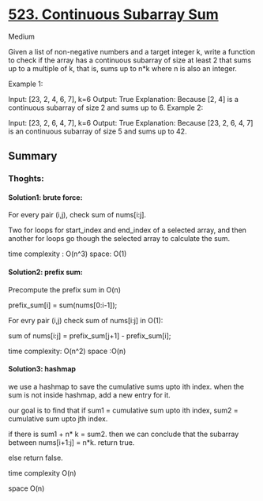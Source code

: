 # [523. Continuous Subarray Sum](https://leetcode.com/problems/continuous-subarray-sum/)

Medium

 
Given a list of non-negative numbers and a target integer k, write a function to check if the array has a continuous subarray of size at least 2 that sums up to a multiple of k, that is, sums up to n*k where n is also an integer.

 

Example 1:

Input: [23, 2, 4, 6, 7],  k=6
Output: True
Explanation: Because [2, 4] is a continuous subarray of size 2 and sums up to 6.
Example 2:

Input: [23, 2, 6, 4, 7],  k=6
Output: True
Explanation: Because [23, 2, 6, 4, 7] is an continuous subarray of size 5 and sums up to 42.



## Summary

### Thoghts:

#### Solution1: brute force: 

For every pair (i,j), check sum of nums[i:j].

Two for loops for start_index and end_index of a selected array, and then another for loops go though the selected array to calculate the sum. 

time complexity : O(n^3)
space: O(1)

#### Solution2: prefix sum:

Precompute the prefix sum in O(n)

prefix_sum[i] = sum(nums[0:i-1]);

For evry pair (i,j) check sum of nums[i:j] in O(1):

sum of nums[i:j] = prefix_sum[j+1] - prefix_sum[i];

time complexity: O(n^2)
space :O(n)

#### Solution3: hashmap

we use a hashmap to save the cumulative sums upto ith index. when the sum is not inside hashmap, add a new entry for it.

our goal is to find that if sum1 = cumulative sum upto ith index, sum2 = cumulative sum upto jth index.

if there is sum1 + n* k = sum2. then we can conclude that the subarray between nums[i+1:j] = n*k. return true.

else return false.

time complexity O(n)

space O(n)
